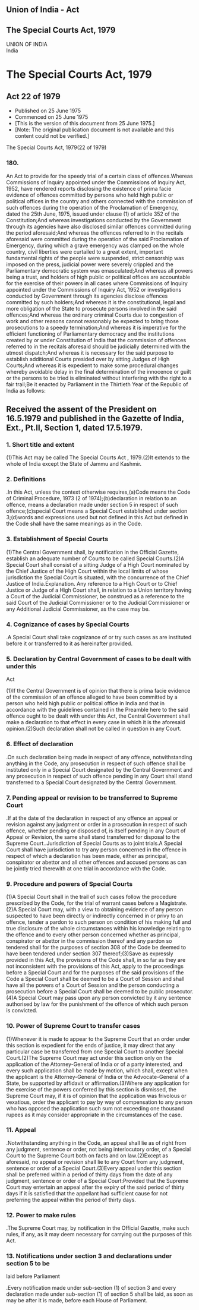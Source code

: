 ## Union of India - Act

## The Special Courts Act, 1979

UNION OF INDIA  
India

# The Special Courts Act, 1979

## Act 22 of 1979

  * Published on 25 June 1975 
  * Commenced on 25 June 1975 
  * [This is the version of this document from 25 June 1975.] 
  * [Note: The original publication document is not available and this content could not be verified.] 

The Special Courts Act, 1979(22 of 1979)

### 180.

An Act to provide for the speedy trial of a certain class of offences.Whereas
Commissions of Inquiry appointed under the Commissions of Inquiry Act, 1952,
have rendered reports disclosing the existence of prima facie evidence of
offences committed by persons who held high public or political offices in the
country and others connected with the commission of such offences during the
operation of the Proclamation of Emergency, dated the 25th June, 1975, issued
under clause (1) of article 352 of the Constitution;And whereas investigations
conducted by the Government through its agencies have also disclosed similar
offences committed during the period aforesaid;And whereas the offences
referred to in the recitals aforesaid were committed during the operation of
the said Proclamation of Emergency, during which a grave emergency was clamped
on the whole country, civil liberties were curtailed to a great extent,
important fundamental rights of the people were suspended, strict censorship
was imposed on the press, judicial power were severely crippled and the
Parliamentary democratic system was emasculated;And whereas all powers being a
trust, and holders of high public or political offices are accountable for the
exercise of their powers in all cases where Commissions of Inquiry appointed
under the Commissions of Inquiry Act, 1952 or investigations conducted by
Government through its agencies disclose offences committed by such
holders;And whereas it is the constitutional, legal and more obligation of the
State to prosecute persons involved in the said offences;And whereas the
ordinary criminal Courts due to congestion of work and other reasons cannot
reasonably be expected to bring those prosecutions to a speedy termination;And
whereas it is imperative for the efficient functioning of Parliamentary
democracy and the institutions created by or under Constitution of India that
the commission of offences referred to in the recitals aforesaid should be
judicially determined with the utmost dispatch;And whereas it is necessary for
the said purpose to establish additional Courts presided over by sitting
Judges of High Courts;And whereas it is expedient to make some procedural
changes whereby avoidable delay in the final determination of the innocence or
guilt or the persons to be tried is eliminated without interfering with the
right to a fair trail;Be it enacted by Parliament in the Thirtieth Year of the
Republic of India as follows:

Received the assent of the President on 16.5.1979 and published in the Gazette
of India, Ext., Pt.II, Section 1, dated 17.5.1979.  
---  
  
### 1. Short title and extent

(1)This Act may be called The Special Courts Act , 1979.(2)It extends to the
whole of India except the State of Jammu and Kashmir.

### 2. Definitions

.In this Act, unless the context otherwise requires,(a)Code means the Code of
Criminal Procedure, 1973 (2 of 1974);(b)declaration in relation to an offence,
means a declaration made under section 5 in respect of such offence;(c)special
Court means a Special Court established under section 3;(d)words and
expressions used but not defined in this Act but defined in the Code shall
have the same meanings as in the Code.

### 3. Establishment of Special Courts

(1)The Central Government shall, by notification in the Official Gazette,
establish an adequate number of Courts to be called Special Courts.(2)A
Special Court shall consist of a sitting Judge of a High Court nominated by
the Chief Justice of the High Court within the local limits of whose
jurisdiction the Special Court is situated, with the concurrence of the Chief
Justice of India.Explanation. Any reference to a High Court or to Chief
Justice or Judge of a High Court shall, in relation to a Union territory
having a Court of the Judicial Commissioner, be construed as a reference to
the said Court of the Judicial Commissioner or to the Judicial Commissioner or
any Additional Judicial Commissioner, as the case may be.

### 4. Cognizance of cases by Special Courts

.A Special Court shall take cognizance of or try such cases as are instituted
before it or transferred to it as hereinafter provided.

### 5. Declaration by Central Government of cases to be dealt with under this
Act

(1)If the Central Government is of opinion that there is prima facie evidence
of the commission of an offence alleged to have been committed by a person who
held high public or political office in India and that in accordance with the
guidelines contained in the Preamble here to the said offence ought to be
dealt with under this Act, the Central Government shall make a declaration to
that effect in every case in which it is the aforesaid opinion.(2)Such
declaration shall not be called in question in any Court.

### 6. Effect of declaration

.On such declaration being made in respect of any offence, notwithstanding
anything in the Code, any prosecution in respect of such offence shall be
instituted only in a Special Court designated by the Central Government and
any prosecution in respect of such offence pending in any Court shall stand
transferred to a Special Court designated by the Central Government.

### 7. Pending appeal or revision to be transferred to Supreme Court

.If at the date of the declaration in respect of any offence an appeal or
revision against any judgment or order in a prosecution in respect of such
offence, whether pending or disposed of, is itself pending in any Court of
Appeal or Revision, the same shall stand transferred for disposal to the
Supreme Court..Jurisdiction of Special Courts as to joint trials.A Special
Court shall have jurisdiction to try any person concerned in the offence in
respect of which a declaration has been made, either as principal, conspirator
or abettor and all other offences and accused persons as can be jointly tried
therewith at one trial in accordance with the Code.

### 9. Procedure and powers of Special Courts

(1)A Special Court shall in the trail of such cases follow the procedure
prescribed by the Code, for the trial of warrant cases before a
Magistrate.(2)A Special Court may, with a view to obtaining evidence of any
person suspected to have been directly or indirectly concerned in or privy to
an offence, tender a pardon to such person on condition of his making full and
true disclosure of the whole circumstances within his knowledge relating to
the offence and to every other person concerned whether as principal,
conspirator or abettor in the commission thereof and any pardon so tendered
shall for the purposes of section 308 of the Code be deemed to have been
tendered under section 307 thereof;(3)Save as expressly provided in this Act,
the provisions of the Code shall, in so far as they are not inconsistent with
the provisions of this Act, apply to the proceedings before a Special Court
and for the purposes of the said provisions of the Code a Special Court shall
be deemed to be a Court of Session and shall have all the powers of a Court of
Session and the person conducting a prosecution before a Special Court shall
be deemed to be public prosecutor.(4)A Special Court may pass upon any person
convicted by it any sentence authorised by law for the punishment of the
offence of which such person is convicted.

### 10. Power of Supreme Court to transfer cases

(1)Whenever it is made to appear to the Supreme Court that an order under this
section is expedient for the ends of justice, it may direct that any
particular case be transferred from one Special Court to another Special
Court.(2)The Supreme Court may act under this section only on the application
of the Attorney-General of India or of a party interested, and every such
application shall be made by motion, which shall, except when the applicant is
the Attorney-General of India or the Advocate-General of a State, be supported
by affidavit or affirmation.(3)Where any application for the exercise of the
powers conferred by this section is dismissed, the Supreme Court may, if it is
of opinion that the application was frivolous or vexatious, order the
applicant to pay by way of compensation to any person who has opposed the
application such sum not exceeding one thousand rupees as it may consider
appropriate in the circumstances of the case.

### 11. Appeal

.Notwithstanding anything in the Code, an appeal shall lie as of right from
any judgment, sentence or order, not being interlocutory order, of a Special
Court to the Supreme Court both on facts and on law.(2)Except as aforesaid, no
appeal or revision shall lie to any Court from any judgment, sentence or order
of a Special Court.(3)Every appeal under this section shall be preferred
within a period of thirty days from the date of any judgment, sentence or
order of a Special Court:Provided that the Supreme Court may entertain an
appeal after the expiry of the said period of thirty days if it is satisfied
that the appellant had sufficient cause for not preferring the appeal within
the period of thirty days.

### 12. Power to make rules

.The Supreme Court may, by notification in the Official Gazette, make such
rules, if any, as it may deem necessary for carrying out the purposes of this
Act.

### 13. Notifications under section 3 and declarations under section 5 to be
laid before Parliament

.Every notification made under sub-section (1) of section 3 and every
declaration made under sub-section (1) of section 5 shall be laid, as soon as
may be after it is made, before each House of Parliament.

